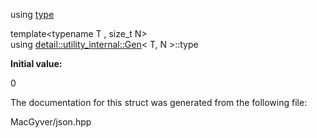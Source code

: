 <div id="structdetail_1_1utility__internal_1_1_gen">

</div>

<span id="structdetail_1_1utility__internal_1_1_gen"
label="structdetail_1_1utility__internal_1_1_gen"></span>

<div class="DoxyCompactItemize">

using
[type](#structdetail_1_1utility__internal_1_1_gen_a9c183135cf9ebb78fc24d5685679c6f7)

</div>

<span id="structdetail_1_1utility__internal_1_1_gen_a9c183135cf9ebb78fc24d5685679c6f7"
label="structdetail_1_1utility__internal_1_1_gen_a9c183135cf9ebb78fc24d5685679c6f7"></span>
template$<$typename T , size_t N$>$  
using
[detail::utility_internal::Gen](#structdetail_1_1utility__internal_1_1_gen)$<$
T, N $>$::type

**Initial value:**

<div class="DoxyCode">

0

</div>

The documentation for this struct was generated from the following file:

<div class="DoxyCompactItemize">

MacGyver/json.hpp

</div>
